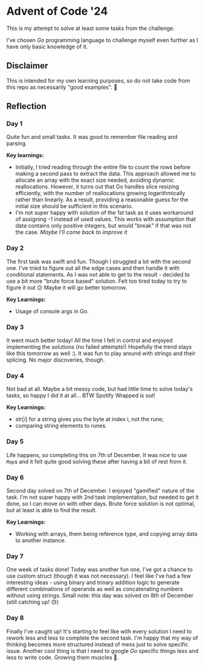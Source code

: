 # Advent of Code '24

This is my attempt to solve at least some tasks from the challenge.

I've chosen _Go_ programming language to challenge myself even further as I have only basic knowledge of it.

## Disclaimer
This is intended for my own learning purposes, so do not take code from this repo as necessarily "good examples". 🙂

## Reflection
### Day 1
Quite fun and small tasks. It was good to remember file reading and parsing.

__Key learnings:__
- Initially, I tried reading through the entire file to count the rows before making a second pass to extract the data. This approach allowed me to allocate an array with the exact size needed, avoiding dynamic reallocations. However, it turns out that Go handles slice resizing efficiently, with the number of reallocations growing logarithmically rather than linearly. As a result, providing a reasonable guess for the initial size should be sufficient in this scenario.
- I'm not super happy with solution of the 1st task as it uses workaround of assigning _-1_ instead of used values. This works with assumption that data contains only positive integers, but would "break" if that was not the case. _Maybe I'll come back to improve it_

### Day 2
The first task was swift and fun. Though I struggled a lot with the second one. I've tried to figure out all the edge cases and then handle it with conditional statements. As I was not able to get to the result - decided to use a bit more "brute force based" solution. Felt too tired today to try to figure it out 😕 Maybe it will go better tomorrow.

__Key Learnings:__
- Usage of console args in Go.

### Day 3
It went much better today! All the time I felt in control and enjoyed implementing the solutions (no failed attempts!) Hopefully the trend stays like this tomorrow as well :). It was fun to play around with strings and their splicing. No major discoveries, though.

### Day 4
Not bad at all. Maybe a bit messy code, but had little time to solve today's tasks, so happy I did it at all... BTW Spotify Wrapped is out!

__Key Learnings:__
- str[i] for a string gives you the byte at index i, not the rune;
- comparing string elements to runes.

### Day 5
Life happens, so completing this on 7th of December. It was nice to use `Map`s and it felt quite good solving these after having a bit of rest from it.

### Day 6
Second day solved on 7th of December. I enjoyed "gamified" nature of the task. I'm not super happy with 2nd task implementation, but needed to get it done, so I can move on with other days. Brute force solution is not optimal, but at least is able to find the result.

__Key Learnings:__
- Working with arrays, them being reference type, and copying array data to another instance.

### Day 7
One week of tasks done! Today was another fun one, I've got a chance to use custom struct (though it was not necessary). I feel like I've had a few interesting ideas - using binary and trinary addition logic to generate different combinations of operands as well as concatenating numbers without using strings. Small note: this day was solved on 8th of December (still catching up! 😓)

### Day 8
Finally I've caught up! It's starting to feel like with every solution I need to rework less and less to complete the second task. I'm happy that my way of thinking becomes more structured instead of mess just to solve specific issue. Another cool thing is that I need to google _Go_ specific things less and less to write code. Growing them muscles 💪.
